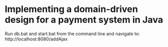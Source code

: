 # Implementing a domain-driven design for a payment system in Java

Run db.bat and start.bat from the command line and navigate to: http://localhost:8080/addAjax